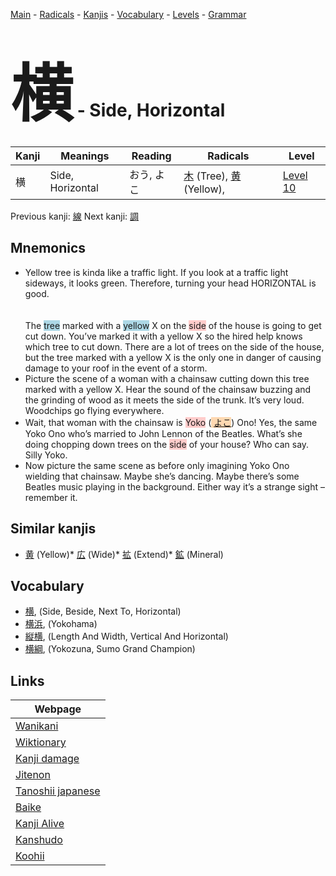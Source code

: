<style> bigfont {font-size: 100px}</style>
[Main](../index.md) -
[Radicals](../radicals.md) -
[Kanjis](../kanjis.md) -
[Vocabulary](../vocabulary.md) -
[Levels](../levels.md) -
[Grammar](../grammar.md)
# <bigfont> 横</bigfont> - Side, Horizontal 

| Kanji | Meanings | Reading | Radicals | Level |
| --- | --- | --- | --- | --- |
| 横 | Side, Horizontal | おう, よこ | [木](../radicals/木.md) (Tree), [黄](../radicals/黄.md) (Yellow),  | [Level 10](../levels/wk_level10.md) |

Previous kanji: [線](線.md) Next kanji: [調](調.md) 

## Mnemonics
 * Yellow tree is kinda like a traffic light. If you look at a traffic light sideways, it looks green. Therefore, turning your head HORIZONTAL is good.<br><br><br>The <span style="background-color:#ADD8E6"> tree</span> marked with a <span style="background-color:#ADD8E6"> yellow</span> X on the <span style="background-color:#ffcccb"> side</span> of the house is going to get cut down. You’ve marked it with a yellow X so the hired help knows which tree to cut down. There are a lot of trees on the side of the house, but the tree marked with a yellow X is the only one in danger of causing damage to your roof in the event of a storm.
* Picture the scene of a woman with a chainsaw cutting down this tree marked with a yellow X. Hear the sound of the chainsaw buzzing and the grinding of wood as it meets the side of the trunk. It’s very loud. Woodchips go flying everywhere.
* Wait, that woman with the chainsaw is <span style="background-color:#ffcccb"> Yoko</span> (<span style="background-color:#fed8b1"> [よこ](https://jisho.org/search/よこ)</span>) Ono! Yes, the same Yoko Ono who’s married to John Lennon of the Beatles. What’s she doing chopping down trees on the <span style="background-color:#ffcccb"> side</span> of your house? Who can say. Silly Yoko.
* Now picture the same scene as before only imagining Yoko Ono wielding that chainsaw. Maybe she’s dancing. Maybe there’s some Beatles music playing in the background. Either way it’s a strange sight – remember it.


## Similar kanjis
 * [黄](黄.md) (Yellow)* [広](広.md) (Wide)* [拡](拡.md) (Extend)* [鉱](鉱.md) (Mineral)


## Vocabulary
 * [横](../vocabulary/横.md), (Side, Beside, Next To, Horizontal)
* [横浜](../vocabulary/横.md), (Yokohama)
* [縦横](../vocabulary/横.md), (Length And Width, Vertical And Horizontal)
* [横綱](../vocabulary/横.md), (Yokozuna, Sumo Grand Champion)



## Links 

| Webpage |
| --- |
| [Wanikani          ](https://www.wanikani.com/kanji/横) |
| [Wiktionary        ](https://en.wiktionary.org/wiki/横) |
| [Kanji damage      ](http://www.kanjidamage.com/kanji/search?utf8=✓&q=横) |
| [Jitenon           ](https://jitenon.com/kanji/横) |
| [Tanoshii japanese ](https://www.tanoshiijapanese.com/dictionary/kanji.cfm?k=横) |
| [Baike             ](https://baike.baidu.com/item/横) |
| [Kanji Alive       ](https://app.kanjialive.com/横) |
| [Kanshudo          ](https://www.kanshudo.com/searchmn?q=横) |
| [Koohii            ](https://kanji.koohii.com/study/kanji/横) |
